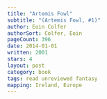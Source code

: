 ```yaml
---
title: "Artemis Fowl"
subtitle: "(Artemis Fowl, #1)"
author: Eoin Colfer
authorSort: Colfer, Eoin
pageCount: 396
date: 2014-01-01
written: 2001
stars: 4
layout: post
category: book
tags: read unreviewed fantasy
mapping: Ireland, Europe
---
```

